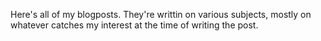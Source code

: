 Here's all of my blogposts. They're writtin on various subjects, mostly on whatever catches my interest at the time of writing the post.